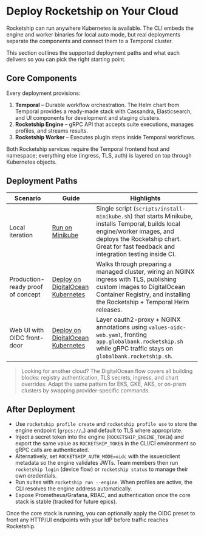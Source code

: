 # Deploy Rocketship on Your Cloud

Rocketship can run anywhere Kubernetes is available. The CLI embeds the engine and worker binaries for local auto mode, but real deployments separate the components and connect them to a Temporal cluster.

This section outlines the supported deployment paths and what each delivers so you can pick the right starting point.

## Core Components

Every deployment provisions:

1. **Temporal** – Durable workflow orchestration. The Helm chart from Temporal provides a ready-made stack with Cassandra, Elasticsearch, and UI components for development and staging clusters.
2. **Rocketship Engine** – gRPC API that accepts suite executions, manages profiles, and streams results.
3. **Rocketship Worker** – Executes plugin steps inside Temporal workflows.

Both Rocketship services require the Temporal frontend host and namespace; everything else (ingress, TLS, auth) is layered on top through Kubernetes objects.

## Deployment Paths

| Scenario | Guide | Highlights |
| --- | --- | --- |
| Local iteration | [Run on Minikube](deploy/minikube.md) | Single script (`scripts/install-minikube.sh`) that starts Minikube, installs Temporal, builds local engine/worker images, and deploys the Rocketship chart. Great for fast feedback and integration testing inside CI. |
| Production-ready proof of concept | [Deploy on DigitalOcean Kubernetes](deploy/digitalocean.md) | Walks through preparing a managed cluster, wiring an NGINX ingress with TLS, publishing custom images to DigitalOcean Container Registry, and installing the Rocketship + Temporal Helm releases. |
| Web UI with OIDC front-door | [Deploy on DigitalOcean Kubernetes](deploy/digitalocean.md#7-enable-oidc-for-the-web-ui-optional) | Layer oauth2-proxy + NGINX annotations using `values-oidc-web.yaml`, fronting `app.globalbank.rocketship.sh` while gRPC traffic stays on `globalbank.rocketship.sh`. |

> Looking for another cloud? The DigitalOcean flow covers all building blocks: registry authentication, TLS secrets, ingress, and chart overrides. Adapt the same pattern for EKS, GKE, AKS, or on-prem clusters by swapping provider-specific commands.

## After Deployment

- Use `rocketship profile create` and `rocketship profile use` to store the engine endpoint (`grpcs://…`) and default to TLS where appropriate.
- Inject a secret token into the engine (`ROCKETSHIP_ENGINE_TOKEN`) and export the same value as `ROCKETSHIP_TOKEN` in the CLI/CI environment so gRPC calls are authenticated.
- Alternatively, set `ROCKETSHIP_AUTH_MODE=oidc` with the issuer/client metadata so the engine validates JWTs. Team members then run `rocketship login` (device flow) or `rocketship status` to manage their own credentials.
- Run suites with `rocketship run --engine`. When profiles are active, the CLI resolves the engine address automatically.
- Expose Prometheus/Grafana, RBAC, and authentication once the core stack is stable (tracked for future epics).

Once the core stack is running, you can optionally apply the OIDC preset to front any HTTP/UI endpoints with your IdP before traffic reaches Rocketship.
